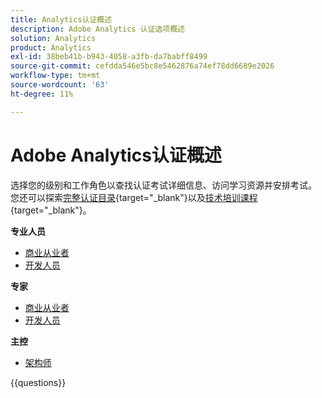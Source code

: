 ```yaml
---
title: Analytics认证概述
description: Adobe Analytics 认证选项概述
solution: Analytics
product: Analytics
exl-id: 38beb41b-b943-4058-a3fb-da7babff8499
source-git-commit: cefdda546e5bc8e5462876a74ef78dd6689e2026
workflow-type: tm+mt
source-wordcount: '63'
ht-degree: 11%

---
```


# Adobe Analytics认证概述

选择您的级别和工作角色以查找认证考试详细信息、访问学习资源并安排考试。 您还可以探索[完整认证目录](https://certification.adobe.com/certifications){target="_blank"}以及[技术培训课程](https://certification.adobe.com/courses/?/courses){target="_blank"}。

**专业人员**

* [商业从业者](https://certification.adobe.com/certification/analytics-business-practitioner-professional) <!--AD0-E212-->
* [开发人员](https://certification.adobe.com/certification/adobe-analytics-developer-professional) <!--AD0-E213-->

**专家**

* [商业从业者](https://certification.adobe.com/certification/analytics-business-practitioner-expert) <!--AD0-E208-->
* [开发人员](https://certification.adobe.com/certification/developer-expert) <!--AD0-E209-->

**主控**

* [架构师](https://certification.adobe.com/certification/architect-master) <!--AD0-E207-->

{{questions}}


